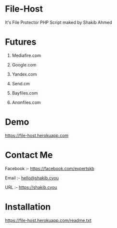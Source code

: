 # File-Host

It's File Protector PHP Script maked by Shakib Ahmed

# Futures

1. Mediafire.com

2. Google.com

3. Yandex.com

4. Send.cm

5. Bayfiles.com

6. Anonfiles.com

# Demo

https://file-host.herokuapp.com

# Contact Me

Facebook :- https://facebook.com/expertskb

Email :- hello@shakib.cyou

URL :- https://shakib.cyou


# Installation

https://file-host.herokuapp.com/readme.txt
